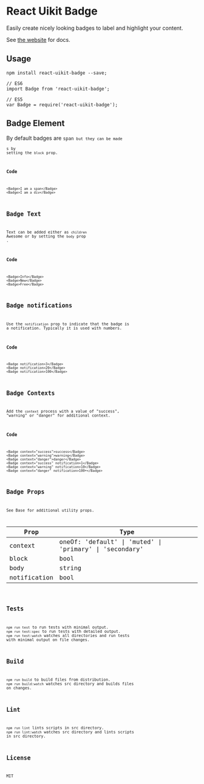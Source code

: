 # React Uikit Badge

Easily create nicely looking badges to label and highlight your content.

See [the website](http://otissv.github.io/react-uikit-components) for docs.

## Usage

    npm install react-uikit-badge --save;

    // ES6
    import Badge from 'react-uikit-badge';

    // ES5
    var Badge = require('react-uikit-badge');

## Badge Element

By default badges are <code>span<code> but they can be made <div>s by setting the `block` prop.


### Code

    <Badge>I am a span</Badge>
    <Badge>I am a div</Badge>

## Badge Text

Text can be added either as `children` <Badge>Awesome</Badge> or by setting the `body` prop <Badge body='Awesome'/>.


### Code

    <Badge>Info</Badge>
    <Badge>New</Badge>
    <Badge>Free</Badge>

## Badge notifications

Use the `notification` prop to indicate that the badge is a notification. Typically it is used with numbers.


### Code

    <Badge notification>3</Badge>
    <Badge notification>20</Badge>
    <Badge notification>100</Badge>

## Badge Contexts

Add the `context` process with a value of "success", "warning" or "danger" for additional context.


### Code

    <Badge context="success">success</Badge>
    <Badge context="warning">warning</Badge>
    <Badge context="danger">danger</Badge>
    <Badge context="success" notification>1</Badge>
    <Badge context="warning" notification>10</Badge>
    <Badge context="danger" notification>100+</Badge>

## Badge Props

See Base for additional utility props.

<table class="uk-table">

<thead>

<tr>

<th>Prop</th>

<th>Type</th>

</tr>

</thead>

<tbody>

<tr>

<td colspan="1">context</td>

<td>oneOf: 'default' | 'muted' | 'primary' | 'secondary'</td>

</tr>

<tr>

<td colspan="1">block</td>

<td>bool</td>

</tr>

<tr>

<td colspan="1">body</td>

<td>string</td>

</tr>

<tr>

<td colspan="1">notification</td>

<td>bool</td>

</tr>

</tbody>

</table>

## Tests

`npm run test` to run tests with minimal output.  
`npm run test:spec` to run tests with detailed output.  
`npm run test:watch` watches all directories and run tests with minimal output on file changes.  

## Build
`npm run build` to build files from distribution.  
`npm run build:watch` watches src directory and builds files on changes.  

## Lint
`npm run lint` lints scripts in src directory.  
`npm run lint:watch` watches src directory and lints scripts in src directory.  

## License
MIT
